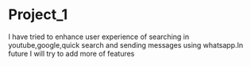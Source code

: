 # Project_1
I have tried to enhance user experience of searching in youtube,google,quick search and sending messages using whatsapp.In future I will try to add more of features
